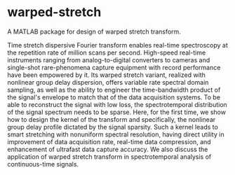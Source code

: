 # warped-stretch
A MATLAB package for design of warped stretch transform.

Time stretch dispersive Fourier transform enables real-time spectroscopy at the repetition rate of million scans per second. High-speed real-time instruments ranging from analog-to-digital converters to cameras and single-shot rare-phenomena capture equipment with record performance have been empowered by it. Its warped stretch variant, realized with nonlinear group delay dispersion, offers variable rate spectral domain sampling, as well as the ability to engineer the time-bandwidth product of the signal's envelope to match that of the data acquisition systems. To be able to reconstruct the signal with low loss, the spectrotemporal distribution of the signal spectrum needs to be sparse. Here, for the first time, we show how to design the kernel of the transform and specifically, the nonlinear group delay profile dictated by the signal sparsity. Such a kernel leads to smart stretching with nonuniform spectral resolution, having direct utility in improvement of data acquisition rate, real-time data compression, and enhancement of ultrafast data capture accuracy. We also discuss the application of warped stretch transform in spectrotemporal analysis of continuous-time signals. 

